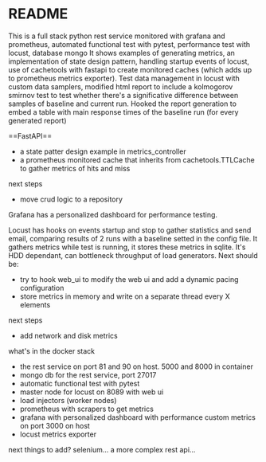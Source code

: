 # README
This is a full stack python rest service monitored with grafana and prometheus, automated functional test with pytest, performance test with locust, database mongo
It shows examples of generating metrics, an implementation of state design pattern, handling startup events of locust, use of cachetools with fastapi to create monitored caches (which adds up to prometheus metrics exporter). Test data management in locust with custom data samplers, modified html report to include a kolmogorov smirnov test to test whether there's a significative difference between samples of baseline and current run. Hooked the report generation to embed a table with main response times of the baseline run (for every generated report)

==FastAPI==
* a state patter design example in metrics_controller
* a prometheus monitored cache that inherits from cachetools.TTLCache to gather metrics of hits and miss

next steps
* move crud logic to a repository

Grafana has a personalized dashboard for performance testing.

Locust has hooks on events startup and stop to gather statistics and send email, comparing results of 2 runs with a baseline setted in the config file. It gathers metrics while test is running, it stores these metrics in sqlite. It's HDD dependant, can bottleneck throughput of load generators.
Next should be: 

* try to hook web_ui to modify the web ui and add a dynamic pacing configuration
* store metrics in memory and write on a separate thread every X elements

next steps
* add network and disk metrics



what's in the docker stack
* the rest service on port 81 and 90 on host. 5000 and 8000 in container
* mongo db for the rest service, port 27017
* automatic functional test with pytest
* master node for locust on 8089 with web ui
* load injectors (worker nodes)
* prometheus with scrapers to get metrics
* grafana with personalized dashboard with performance custom metrics on port 3000 on host
* locust metrics exporter


next things to add? selenium... a more complex rest api...